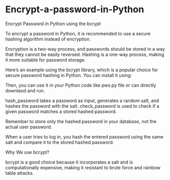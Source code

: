 # Encrypt-a-password-in-Python
Encrypt Password in Python using the bcrypt

To encrypt a password in Python, it is recommended to use a secure hashing algorithm instead of encryption.

Encryption is a two-way process, and passwords should be stored in a way that they cannot be easily reversed. Hashing is a one-way process, making it more suitable for password storage.

Here’s an example using the bcrypt library, which is a popular choice for secure password hashing in Python. You can install it using:

Then, you can use it in your Python code like pws.py file or can  directly downlaod and run.

hash_password takes a password as input, generates a random salt, and hashes the password with the salt. check_password is used to check if a given password matches a stored hashed password.

Remember to store only the hashed password in your database, not the actual user password.

When a user tries to log in, you hash the entered password using the same salt and compare it to the stored hashed password.

Why We use bcrypt?

bcrypt is a good choice because it incorporates a salt and is computationally expensive, making it resistant to brute force and rainbow table attacks.


